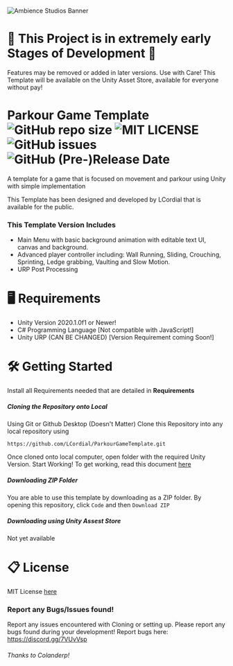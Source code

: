 ![Ambience Studios Banner](https://github.com/LCordial/ParkourGameTemplate/blob/master/ambience%20studios%20bannertransparentsmall.png)




# 🚧 This Project is in extremely early Stages of Development 🚧
Features may be removed or added in later versions. Use with Care! This Template will be available on the Unity Asset Store, available for everyone without pay!

# Parkour Game Template ![GitHub repo size](https://img.shields.io/github/repo-size/LCordial/ParkourGameTemplate) ![MIT LICENSE](https://img.shields.io/badge/License-MIT-brightgreen) ![GitHub issues](https://img.shields.io/github/issues/LCordial/ParkourGameTemplate) ![GitHub (Pre-)Release Date](https://img.shields.io/github/release-date-pre/LCordial/ParkourGameTemplate)
A template for a game that is focused on movement and parkour using Unity with simple implementation

This Template has been designed and developed by LCordial that is available for the public.

### This Template Version Includes
   - Main Menu with basic background animation with editable text UI, canvas and background.
   - Advanced player controller including: Wall Running, Sliding, Crouching, Sprinting, Ledge grabbing, Vaulting and Slow Motion.
   - URP Post Processing
   
# 🖥️ Requirements
- Unity Version 2020.1.0f1 or Newer!
- C# Programming Language [Not compatible with JavaScript!]
- Unity URP (CAN BE CHANGED) [Version Requirement coming Soon!]

# 🛠️ Getting Started
Install all Requirements needed that are detailed in **Requirements**

##### **Cloning the Repository onto Local**
Using Git or Github Desktop (Doesn't Matter)
Clone this Repository into any local repository using
```
https://github.com/LCordial/ParkourGameTemplate.git
```
Once cloned onto local computer, open folder with the required Unity Version. Start Working!
To get working, read this document [here](https://github.com/LCordial/ParkourGameTemplate/blob/master/PROJECTSETUP.md)

##### **Downloading ZIP Folder**
You are able to use this template by downloading as a ZIP folder. By opening this repository, click `Code` and then `Download ZIP` 

##### **Downloading using Unity Assest Store**
Not yet available

# 📋 License
MIT License [here](https://github.com/LCordial/ParkourGameTemplate/blob/master/LICENSE.md)

### Report any Bugs/Issues found!
Report any issues encountered with Cloning or setting up. Please report any bugs found during your development! Report bugs here: https://discord.gg/7VUvVsp

###### Thanks to Colanderp!
